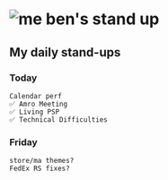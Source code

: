# ![me](https://avatars2.githubusercontent.com/u/5232044?s=50&v=4) ben's stand up

## My daily stand-ups

### Today
    
    Calendar perf
    ✅ Amro Meeting
    ✅ Living PSP
    ✅ Technical Difficulties
    
### Friday

    store/ma themes?
    FedEx RS fixes?
